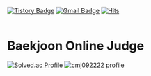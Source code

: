 [![Tistory Badge](https://img.shields.io/badge/Tech%20Blog-555263?style=flat&logoColor=white)](https://cmj092222.tistory.com/)
[![Gmail Badge](https://img.shields.io/badge/Gmail-D14836?style=flat&logo=Gmail&logoColor=white)](mailto:cmj092222@naver.com)
[![Hits](https://hits.seeyoufarm.com/api/count/incr/badge.svg?url=https%3A%2F%2Fgithub.com%2FmoungJae&count_bg=%23EB8B10&title_bg=%23684327&icon=&icon_color=%23E7E7E7&title=VISIT&edge_flat=false)](https://github.com/moungJae)
<br>
<br>
# Baekjoon Online Judge
[![Solved.ac Profile](http://mazassumnida.wtf/api/v2/generate_badge?boj=cmj092222)](https://solved.ac/cmj092222)
[![cmj092222 profile](http://mazandi.herokuapp.com/api?handle=cmj092222&theme=warm)](https://www.acmicpc.net/user/cmj092222)
